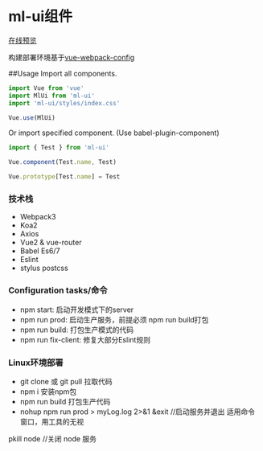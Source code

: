 # ml-ui组件
[在线预览](http://www.zdliu.com)

构建部署环境基于[vue-webpack-config](https://github.com/zdliuccit/vue-webpack-config)

##Usage
Import all components.
```js
import Vue from 'vue'
import MlUi from 'ml-ui'
import 'ml-ui/styles/index.css'

Vue.use(MlUi)
```
Or import specified component. (Use babel-plugin-component)
```js
import { Test } from 'ml-ui'

Vue.component(Test.name, Test)

Vue.prototype[Test.name] = Test

```


### 技术栈
* Webpack3
* Koa2
* Axios
* Vue2 & vue-router
* Babel Es6/7
* Eslint
* stylus postcss


### Configuration tasks/命令
* npm start: 启动开发模式下的server
* npm run prod:  启动生产服务，前提必须 npm run build打包
* npm run build: 打包生产模式的代码
* npm run fix-client: 修复大部分Eslint规则


### Linux环境部署

* git clone 或 git pull 拉取代码
* npm i 安装npm包
* npm run build 打包生产代码
* nohup npm run prod > myLog.log 2>&1 &exit      //启动服务并退出 适用命令窗口，用工具的无视

pkill node   //关闭 node 服务
